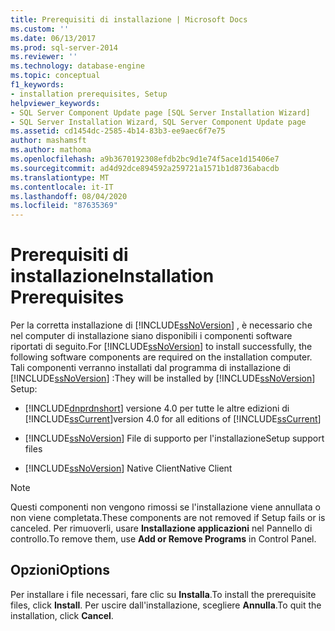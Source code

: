 ```yaml
---
title: Prerequisiti di installazione | Microsoft Docs
ms.custom: ''
ms.date: 06/13/2017
ms.prod: sql-server-2014
ms.reviewer: ''
ms.technology: database-engine
ms.topic: conceptual
f1_keywords:
- installation prerequisites, Setup
helpviewer_keywords:
- SQL Server Component Update page [SQL Server Installation Wizard]
- SQL Server Installation Wizard, SQL Server Component Update page
ms.assetid: cd1454dc-2585-4b14-83b3-ee9aec6f7e75
author: mashamsft
ms.author: mathoma
ms.openlocfilehash: a9b3670192308efdb2bc9d1e74f5ace1d15406e7
ms.sourcegitcommit: ad4d92dce894592a259721a1571b1d8736abacdb
ms.translationtype: MT
ms.contentlocale: it-IT
ms.lasthandoff: 08/04/2020
ms.locfileid: "87635369"
---
```

# <a name="installation-prerequisites"></a><span data-ttu-id="c7bb7-102">Prerequisiti di installazione</span><span class="sxs-lookup"><span data-stu-id="c7bb7-102">Installation Prerequisites</span></span>
  <span data-ttu-id="c7bb7-103">Per la corretta installazione di [!INCLUDE[ssNoVersion](../../includes/ssnoversion-md.md)] , è necessario che nel computer di installazione siano disponibili i componenti software riportati di seguito.</span><span class="sxs-lookup"><span data-stu-id="c7bb7-103">For [!INCLUDE[ssNoVersion](../../includes/ssnoversion-md.md)] to install successfully, the following software components are required on the installation computer.</span></span> <span data-ttu-id="c7bb7-104">Tali componenti verranno installati dal programma di installazione di [!INCLUDE[ssNoVersion](../../includes/ssnoversion-md.md)] :</span><span class="sxs-lookup"><span data-stu-id="c7bb7-104">They will be installed by [!INCLUDE[ssNoVersion](../../includes/ssnoversion-md.md)] Setup:</span></span>  
  
-   [!INCLUDE[dnprdnshort](../../includes/dnprdnshort-md.md)] <span data-ttu-id="c7bb7-105">versione 4.0 per tutte le altre edizioni di [!INCLUDE[ssCurrent](../../includes/sscurrent-md.md)]</span><span class="sxs-lookup"><span data-stu-id="c7bb7-105">version 4.0 for all editions of [!INCLUDE[ssCurrent](../../includes/sscurrent-md.md)]</span></span>  
  
-   [!INCLUDE[ssNoVersion](../../includes/ssnoversion-md.md)] <span data-ttu-id="c7bb7-106">File di supporto per l'installazione</span><span class="sxs-lookup"><span data-stu-id="c7bb7-106">Setup support files</span></span>  
  
-   [!INCLUDE[ssNoVersion](../../includes/ssnoversion-md.md)] <span data-ttu-id="c7bb7-107">Native Client</span><span class="sxs-lookup"><span data-stu-id="c7bb7-107">Native Client</span></span>  
  
> [!NOTE]  
>  <span data-ttu-id="c7bb7-108">Questi componenti non vengono rimossi se l'installazione viene annullata o non viene completata.</span><span class="sxs-lookup"><span data-stu-id="c7bb7-108">These components are not removed if Setup fails or is canceled.</span></span> <span data-ttu-id="c7bb7-109">Per rimuoverli, usare **Installazione applicazioni** nel Pannello di controllo.</span><span class="sxs-lookup"><span data-stu-id="c7bb7-109">To remove them, use **Add or Remove Programs** in Control Panel.</span></span>  
  
## <a name="options"></a><span data-ttu-id="c7bb7-110">Opzioni</span><span class="sxs-lookup"><span data-stu-id="c7bb7-110">Options</span></span>  
 <span data-ttu-id="c7bb7-111">Per installare i file necessari, fare clic su **Installa**.</span><span class="sxs-lookup"><span data-stu-id="c7bb7-111">To install the prerequisite files, click **Install**.</span></span> <span data-ttu-id="c7bb7-112">Per uscire dall'installazione, scegliere **Annulla**.</span><span class="sxs-lookup"><span data-stu-id="c7bb7-112">To quit the installation, click **Cancel**.</span></span>  
  
  
